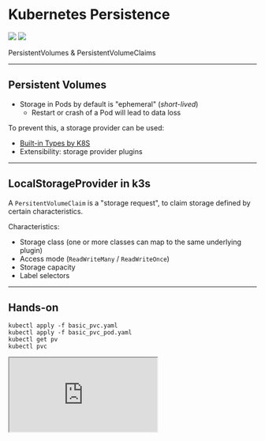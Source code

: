 # Kubernetes Persistence

<div>
  <img src="./images/k8s-icons/resources/labeled/pv.svg" class="k8s-icon-large-centered">
  <img src="./images/k8s-icons/resources/labeled/pvc.svg" class="k8s-icon-large-centered">
</div>

PersistentVolumes &amp; PersistentVolumeClaims

----

## Persistent Volumes

- Storage in Pods by default is "ephemeral" (*short-lived*)
  - Restart or crash of a Pod will lead to data loss

To prevent this, a storage provider can be used:

- [Built-in Types by K8S](https://kubernetes.io/docs/concepts/storage/volumes/)
- Extensibility: storage provider plugins

----

## LocalStorageProvider in k3s

A `PersitentVolumeClaim` is a "storage request",
to claim storage defined by certain characteristics.

Characteristics:
- Storage class (one or more classes can map to the same underlying plugin)
- Access mode (`ReadWriteMany` / `ReadWriteOnce`)
- Storage capacity
- Label selectors

----

## Hands-on

```shell
kubectl apply -f basic_pvc.yaml
kubectl apply -f basic_pvc_pod.yaml
kubectl get pv
kubectl pvc
```

<iframe src="http://localhost:4200?u=trainer&p=trainer"> <!-- .element: class="fragment" -->

----

## Hands-on

- Ensure that Gitea and its database use persistent storages to store their data.
- Use the `local-path` (default) StorageClass of k3s.
